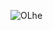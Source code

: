 
![OLhe](https://user-images.githubusercontent.com/122318890/221368931-c83dad2e-97c8-442d-adcc-aaf757a588e7.png)
